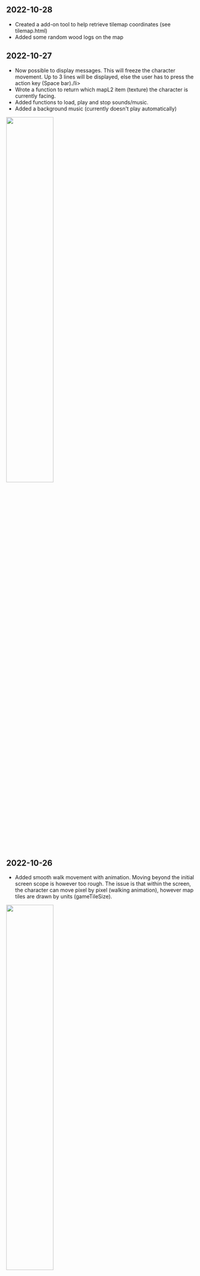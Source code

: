 <h2>2022-10-28</h2>
<ul>
<li>Created a add-on tool to help retrieve tilemap coordinates (see tilemap.html)</li>
<li>Added some random wood logs on the map</li>
</ul>
<h2>2022-10-27</h2>
<ul>
<li>Now possible to display messages. This will freeze the character movement. Up to 3 lines will be displayed, else the user has to press the action key (Space bar)./li>
<li>Wrote a function to return which mapL2 item (texture) the character is currently facing.</li>
<li>Added functions to load, play and stop sounds/music.</li>
<li>Added a background music (currently doesn't play automatically)</li>
</ul>
<img src="https://user-images.githubusercontent.com/4015046/198344778-3fdc5f17-78e8-4967-8362-eeffd2408297.gif" width=50% height=50%>
<h2>2022-10-26</h2>
<ul>
<li>Added smooth walk movement with animation. Moving beyond the initial screen scope is however too rough. The issue is that within the screen, the character can move pixel by pixel (walking animation), however map tiles are drawn by units (gameTileSize). </li>
</ul>
<img src="https://user-images.githubusercontent.com/4015046/198011269-7c68a346-a674-4402-8a59-69ce15c91c07.gif" width=50% height=50%>
<h2>2022-10-25</h2>
<ul>
<li>Added collision system. An array lists the walkable textures. Everytime the player moves, we check if the ground layer (gameMap) has a "walkable" texture. If not, we check the textures of the top layer (gameMapL2). Using this combination, we can for example walk under the corner of the roof.</li>
<li>Improved performances by fixing drawing loop (debug information and character were redrawn for each X/Y</li>
<li>Added a new character sprite and now manage character directions (facing up, right, bottom and left)</li>
<li>Added function changeGameTileSize() to resize properly and adapt charGameX and charGameY. Can be used in the first section (not after scrolling)</li>
<li>Added a filter to simulate night time (between 9pm and 6am)</li> 
<li>Updated CSS to center game and remove outline (focus)</li> 
<li>Added a little path along the house :-)</li>
<li>Next: smooth character movement + GUI (message, inventory...)</li>
</ul>
<img src="https://user-images.githubusercontent.com/4015046/197858162-288142b7-33b0-4ede-beeb-f4dd929f89a4.JPG" width=50% height=50%><br/>
<img src="https://user-images.githubusercontent.com/4015046/197878637-bc70aa7d-3a14-4c36-991e-b1316bc58690.JPG" width=50% height=50%>
<h2>2022-10-23</h2>
<ul>
<li>reshapes maps and perspective: top down rpg</li>
<li>added tilemap system</li>
<li>new functions: changeFramerate(n), resizeGame(w,h),drawDebug() (toggle via F10)</li>
<li>suggestion to move character : create a charMap (same size as map) and use it to move CHARACTER. can then be surimposed to world map to test collision</li>
</ul>
<img src="https://user-images.githubusercontent.com/4015046/197404656-7497e484-c0c8-4c96-93c0-05def9b2d47e.JPG" width=50% height=50%>
<h2>2022-10-22</h2>
<ul>
<li>first draft</li>
<li>rendering functions</li>
<li>2D platformer</li>
</ul>
